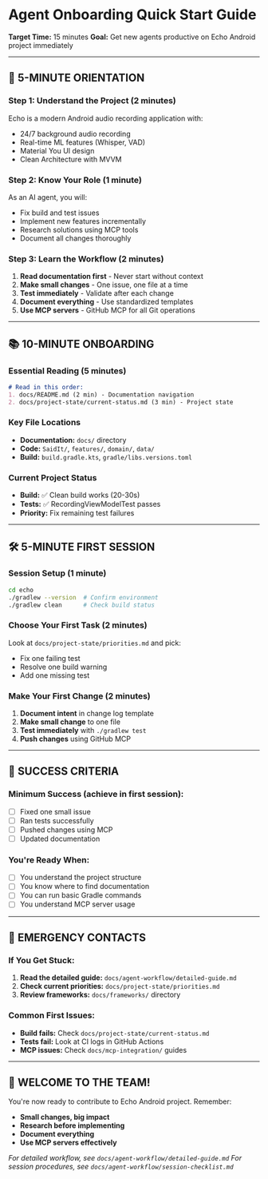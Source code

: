# Agent Onboarding Quick Start Guide

**Target Time:** 15 minutes
**Goal:** Get new agents productive on Echo Android project immediately

---

## 🎯 5-MINUTE ORIENTATION

### Step 1: Understand the Project (2 minutes)
Echo is a modern Android audio recording application with:
- 24/7 background audio recording
- Real-time ML features (Whisper, VAD)
- Material You UI design
- Clean Architecture with MVVM

### Step 2: Know Your Role (1 minute)
As an AI agent, you will:
- Fix build and test issues
- Implement new features incrementally
- Research solutions using MCP tools
- Document all changes thoroughly

### Step 3: Learn the Workflow (2 minutes)
1. **Read documentation first** - Never start without context
2. **Make small changes** - One issue, one file at a time
3. **Test immediately** - Validate after each change
4. **Document everything** - Use standardized templates
5. **Use MCP servers** - GitHub MCP for all Git operations

---

## 📚 10-MINUTE ONBOARDING

### Essential Reading (5 minutes)
```markdown
# Read in this order:
1. docs/README.md (2 min) - Documentation navigation
2. docs/project-state/current-status.md (3 min) - Project state
```

### Key File Locations
- **Documentation:** `docs/` directory
- **Code:** `SaidIt/`, `features/`, `domain/`, `data/`
- **Build:** `build.gradle.kts`, `gradle/libs.versions.toml`

### Current Project Status
- **Build:** ✅ Clean build works (20-30s)
- **Tests:** ✅ RecordingViewModelTest passes
- **Priority:** Fix remaining test failures

---

## 🛠️ 5-MINUTE FIRST SESSION

### Session Setup (1 minute)
```bash
cd echo
./gradlew --version  # Confirm environment
./gradlew clean      # Check build status
```

### Choose Your First Task (2 minutes)
Look at `docs/project-state/priorities.md` and pick:
- Fix one failing test
- Resolve one build warning
- Add one missing test

### Make Your First Change (2 minutes)
1. **Document intent** in change log template
2. **Make small change** to one file
3. **Test immediately** with `./gradlew test`
4. **Push changes** using GitHub MCP

---

## 🎯 SUCCESS CRITERIA

### Minimum Success (achieve in first session):
- [ ] Fixed one small issue
- [ ] Ran tests successfully
- [ ] Pushed changes using MCP
- [ ] Updated documentation

### You're Ready When:
- [ ] You understand the project structure
- [ ] You know where to find documentation
- [ ] You can run basic Gradle commands
- [ ] You understand MCP server usage

---

## 🚨 EMERGENCY CONTACTS

### If You Get Stuck:
1. **Read the detailed guide:** `docs/agent-workflow/detailed-guide.md`
2. **Check current priorities:** `docs/project-state/priorities.md`
3. **Review frameworks:** `docs/frameworks/` directory

### Common First Issues:
- **Build fails:** Check `docs/project-state/current-status.md`
- **Tests fail:** Look at CI logs in GitHub Actions
- **MCP issues:** Check `docs/mcp-integration/` guides

---

## 🎉 WELCOME TO THE TEAM!

You're now ready to contribute to Echo Android project. Remember:
- **Small changes, big impact**
- **Research before implementing**
- **Document everything**
- **Use MCP servers effectively**

*For detailed workflow, see `docs/agent-workflow/detailed-guide.md`*
*For session procedures, see `docs/agent-workflow/session-checklist.md`*